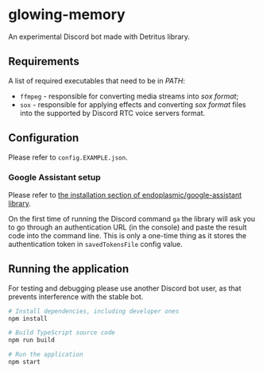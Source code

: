 # glowing-memory
An experimental Discord bot made with Detritus library.

## Requirements
A list of required executables that need to be in *PATH*:
- `ffmpeg` - responsible for converting media streams into *sox format*;
- `sox` - responsible for applying effects and converting *sox format* files into the supported by Discord RTC voice servers format.

## Configuration
Please refer to `config.EXAMPLE.json`.

### Google Assistant setup
Please refer to [the installation section of endoplasmic/google-assistant library](https://github.com/endoplasmic/google-assistant#installation).

On the first time of running the Discord command `ga` the library will ask you to go through an authentication URL (in the console)
and paste the result code into the command line. This is only a one-time thing as it stores the authentication token in `savedTokensFile`
config value.

## Running the application
For testing and debugging please use another Discord bot user, as that prevents interference with the stable bot.

```bash
# Install dependencies, including developer ones
npm install

# Build TypeScript source code
npm run build

# Run the application
npm start
```